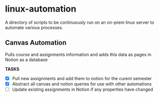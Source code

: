 # linux-automation
A directory of scripts to be continuously run on an on-prem linux server to automate various processes.


## Canvas Automation
Pulls course and assignments information and adds this data as pages in Notion as a database

**TASKS**
- [x] Pull new assignments and add them to notion for the curent semester
- [x] Abstract all canvas and notion queries for use with other automations
- [ ] Update existing assignments in Notion if any properties have changed
